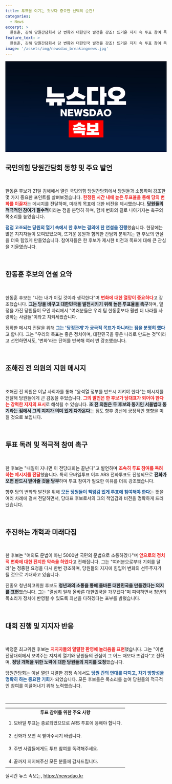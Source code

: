 ```yaml
---
title: 투표율 이기는 것보다 중요한 선택의 순간!
categories:
  - News
excerpt: >
  한동훈, 김해 당원간담회서 당 변화와 대한민국 발전을 강조! 뜨거운 지지 속 투표 참여 독려하며 윤 정부 성공에 대한 의지 피력. 변화의 기회를 달라!
feature_text: >
  한동훈, 김해 당원간담회서 당 변화와 대한민국 발전을 강조! 뜨거운 지지 속 투표 참여 독려하며 윤 정부 성공에 대한 의지 피력. 변화의 기회를 달라!
image: '/assets/img/newsdao_breakingnews.jpg'
---
```


<p><img src="/assets/img/newsdao_breakingnews.jpg" alt="koreaapp 속보" /></p>

<h2 data-ke-size="size26">국민의힘 당원간담회 동향 및 주요 발언</h2>

<p data-ke-size="size16">&nbsp;</p>

<p>한동훈 후보가 21일 김해에서 열린 국민의힘 당원간담회에서 당원들과 소통하며 강조한 몇 가지 중요한 포인트를 살펴보겠습니다. <b><span style="color: #ee2323;">한정된 시간 내에 높은 투표율을 통해 당의 변화를 이끌자</span></b>는 메시지를 전달하며, 미래의 목표에 대한 비전을 제시했습니다. <b><span style="background-color: #21538527;">당원들의 적극적인 참여가 필수적</span></b>이라는 점을 분명히 하며, 함께 변화의 길로 나아가자는 촉구의 목소리를 높였습니다.</p>

<p><b><span style="color: #1a5490;">점점 고조되는 당원의 열기 속에서 한 후보는 결의에 찬 연설을 진행</span></b>했습니다. 현장에는 많은 지지자들이 모여있었으며, 뜨거운 응원과 함께한 간담회 분위기는 한 후보의 연설을 더욱 힘있게 만들었습니다. 참여자들은 한 후보가 제시한 비전과 목표에 대해 큰 관심을 기울였습니다.</p>

<p data-ke-size="size16">&nbsp;</p>

<h2 data-ke-size="size26">한동훈 후보의 연설 요약</h2>

<p data-ke-size="size16">&nbsp;</p>

<p>한동훈 후보는 "나는 내가 이길 것이라 생각한다"며 <b><span style="color: #ee2323;">변화에 대한 열망이 중요하다</span></b>고 강조했습니다. <b><span style="background-color: #21538527;">그는 당을 바꾸고 대한민국을 발전시키기 위해 높은 투표율을 촉구</span></b>하며, 열정을 가진 당원들이 모인 자리에서 "여러분들은 우리 팀 한동훈보다 훨씬 더 나라를 사랑하는 사람들"이라고 치켜세웠습니다.</p>

<p>정확한 메시지 전달을 위해 <b><span style="color: #1a5490;">그는 '당정관계'가 궁극적 목표가 아니라는 점을 분명히 했다</span></b>고 합니다. 그는 "우리의 목표는 좋은 정치이며, 대한민국을 좋은 나라로 만드는 것"이라고 선언하면서도, '변화'라는 단어를 반복해 여러 번 강조했습니다.</p>

<p data-ke-size="size16">&nbsp;</p>

<h2 data-ke-size="size26">조해진 전 의원의 지원 메시지</h2>

<p data-ke-size="size16">&nbsp;</p>

<p>조해진 전 의원은 이날 사회자를 통해 "윤석열 정부를 반드시 지켜야 한다"는 메시지를 전달해 당원들에게 큰 감동을 주었습니다. <b><span style="color: #ee2323;">그의 발언은 한 후보가 당대표가 되어야 한다는 강력한 지지의 표시</span></b>로 해석될 수 있습니다. <b><span style="background-color: #21538527;">조 전 의원은 두 후보와 동기인 서울법대 동기라는 점에서 그의 지지가 의미 있게 다가온다</span></b>는 점도 향후 경선에 긍정적인 영향을 미칠 것으로 보입니다.</p>

<p data-ke-size="size16">&nbsp;</p>

<h2 data-ke-size="size26">투표 독려 및 적극적 참여 촉구</h2>

<p data-ke-size="size16">&nbsp;</p>

<p>한 후보는 "내일이 지나면 이 전당대회는 끝난다"고 발언하며 <b><span style="color: #ee2323;">조속히 투표 참여를 독려하는 메시지를 전달</span></b>했습니다. 특히 모바일투표 이후 ARS 전화투표도 진행되므로 <b><span style="background-color: #21538527;">전화가 오면 반드시 받아줄 것을 당부</span></b>하며 투표 참여가 필요한 이유를 더욱 강조했습니다.</p>

<p>향후 당의 변화와 발전을 위해 <b><span style="color: #1a5490;">모든 당원들이 책임감 있게 투표에 참여해야 한다</span></b>는 뜻을 여러 차례에 걸쳐 전달하면서, 당대표 후보로서의 그의 책임감과 비전을 명확하게 드러냈습니다.</p>

<p data-ke-size="size16">&nbsp;</p>

<h2 data-ke-size="size26">추진하는 개혁과 미래다짐</h2>

<p data-ke-size="size16">&nbsp;</p>

<p>한 후보는 "여의도 문법이 아닌 5000만 국민의 문법으로 소통하겠다"며 <b><span style="color: #ee2323;">앞으로의 정치적 변화에 대한 진지한 약속을 하였다</span></b>고 전해집니다. 그는 "여러분으로부터 기회를 달라"는 정중한 요청을 다시 한번 강조하며, 당원들의 지지에 힘입어 변화의 선두주자가 될 것으로 기대하고 있습니다.</p>

<p>진종오 청년최고위원 후보도 <b><span style="background-color: #21538527;">청년과의 소통을 통해 올바른 대한민국을 만들겠다는 의지를 표현</span></b>했습니다. 그는 "열심히 일해 올바른 대한민국을 가꾸겠다"며 피력하면서 청년의 목소리가 정치에 반영될 수 있도록 최선을 다하겠다는 포부를 밝혔습니다.</p>

<p data-ke-size="size16">&nbsp;</p>

<h2 data-ke-size="size26">대회 진행 및 지지자 반응</h2>

<p data-ke-size="size16">&nbsp;</p>

<p>박정훈 최고위원 후보는 <b><span style="color: #ee2323;">지지자들의 열렬한 환영에 놀라움을 표현</span></b>했습니다. 그는 "이번 전당대회에서 보여주는 지지의 열기와 당원들의 관심이 그 어느 때보다 뜨겁다"고 전하며, <b><span style="background-color: #21538527;">정당 개혁을 위한 노력에 대한 당원들의 지지를 요청</span></b>했습니다. </p>

<p>당원간담회는 이날 열린 치열한 경쟁 속에서도 <b><span style="color: #1a5490;">당원 간의 연대를 다지고, 차기 방향성을 명확히 하는 중요한 기회</span></b>가 되었습니다. 모든 후보들은 목소리를 높여 당원들의 적극적인 참여를 이끌어내기 위해 노력했습니다. </p>

<p data-ke-size="size16">&nbsp;</p>

<hr/>

<table style="width: 100%; border-collapse: collapse;">
<tr>
<td style="text-align: center; height: 17px;"><b>투표 참여를 위한 주요 사항</b></td>
</tr>
<tr>
<td style="padding: 10px;">1. 모바일 투표는 종료되었으므로 ARS 투표에 응해야 합니다.</td>
</tr>
<tr>
<td style="padding: 10px;">2. 전화가 오면 꼭 받아주시기 바랍니다.</td>
</tr>
<tr>
<td style="padding: 10px;">3. 주변 사람들에게도 투표 참여를 독려해주세요.</td>
</tr>
<tr>
<td style="padding: 10px;">4. 끝까지 지지해주신 모든 분들께 감사드립니다.</td>
</tr>
</table>
실시간 뉴스 속보는, <a href="https://newsdao.kr" rel="dofollow">https://newsdao.kr</a>


